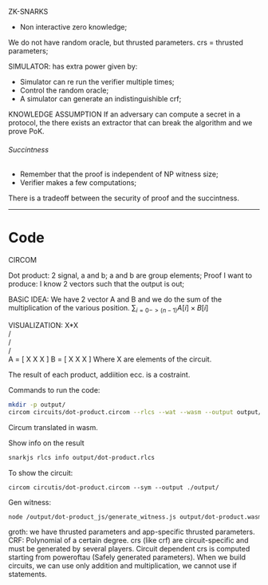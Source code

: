
ZK-SNARKS
- Non interactive zero knowledge;

We do not have random oracle, but thrusted parameters.
crs = thrusted parameters;

SIMULATOR:
has extra power given by:
- Simulator can re run the verifier multiple times;
- Control the random oracle;
- A simulator can generate an indistinguishible crf;

KNOWLEDGE ASSUMPTION
If an adversary can compute a secret in a protocol, the there exists an extractor that can break the algorithm and we prove PoK.
###### Succintness
- Remember that the proof is independent of NP witness size;
- Verifier makes a few computations;

There is a tradeoff between the security of proof and the succintness.

---
# Code

CIRCOM

Dot product:
2 signal, a and b;
a and b are group elements;
Proof I want to produce:
I know 2 vectors such that the output is out;

BASiC IDEA:
We have 2 vector A and B and we do the sum of the multiplication of the various position.
$\sum_{i = 0 -> (n-1)} A[i]\times B[i]$

VISUALIZATION:
			 X*X	
             /    \
        /               \
	/                          \
A = [   X    X     X ] B = [ X   X   X ]
Where X are elements of the circuit.

The result of each product, addiition ecc. is a costraint.

Commands to run the code:
```bash
mkdir -p output/
circom circuits/dot-product.circom --rlcs --wat --wasm --output output/dot-product
```

Circum translated in wasm.

Show info on the result
```bash
snarkjs rlcs info output/dot-product.rlcs
```

To show the circuit:
```circom
circom circutis/dot-product.circom --sym --output ./output/
```

Gen witness:
```bash
node /output/dot-product_js/generate_witness.js output/dot-product.wasm input/dot-product.json output/dot-product.wtns
```

groth:
we have thrusted parameters and app-specific thrusted parameters.
CRF: Polynomial of a certain degree.
crs (like crf) are circuit-specific and must be generated by several players.
Circuit dependent crs is computed starting from poweroftau (Safely generated parameters).
When we build circuits, we can use only addition and multiplication, we cannot use if statements.